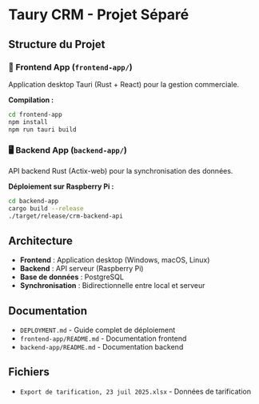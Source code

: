 # Taury CRM - Projet Séparé

## Structure du Projet

### 📱 Frontend App (`frontend-app/`)
Application desktop Tauri (Rust + React) pour la gestion commerciale.

**Compilation :**
```bash
cd frontend-app
npm install
npm run tauri build
```

### 🖥️ Backend App (`backend-app/`)
API backend Rust (Actix-web) pour la synchronisation des données.

**Déploiement sur Raspberry Pi :**
```bash
cd backend-app
cargo build --release
./target/release/crm-backend-api
```

## Architecture

- **Frontend** : Application desktop (Windows, macOS, Linux)
- **Backend** : API serveur (Raspberry Pi)
- **Base de données** : PostgreSQL
- **Synchronisation** : Bidirectionnelle entre local et serveur

## Documentation

- `DEPLOYMENT.md` - Guide complet de déploiement
- `frontend-app/README.md` - Documentation frontend
- `backend-app/README.md` - Documentation backend

## Fichiers

- `Export de tarification, 23 juil 2025.xlsx` - Données de tarification
